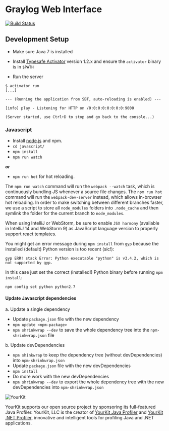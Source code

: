 # Graylog Web Interface
[![Build Status](https://travis-ci.org/Graylog2/graylog2-web-interface.png)](https://travis-ci.org/Graylog2/graylog2-web-interface)

## Development Setup

* Make sure Java 7 is installed
* Install [Typesafe Activator](https://typesafe.com/activator) version 1.2.x and ensure the `activator` binary is in `$PATH`

* Run the server

```
$ activator run
[...]

--- (Running the application from SBT, auto-reloading is enabled) ---

[info] play - Listening for HTTP on /0:0:0:0:0:0:0:0:9000

(Server started, use Ctrl+D to stop and go back to the console...)

```

### Javascript

* Install [node.js](http://nodejs.org/) and npm.
* `cd javascript/`
* `npm install`
* `npm run watch`

**_or_**
* `npm run hot` for hot reloading.

The `npm run watch` command will run the `webpack --watch` task, which is continuously bundling JS whenever a source
file changes.
The `npm run hot` command will run the `webpack-dev-server` instead, which allows in-browser hot reloading.
In order to make switching between different branches faster, we use a script to store all `node_modules` folders
into `.node_cache` and then symlink the folder for the current branch to `node_modules`.

When using IntelliJ or WebStorm, be sure to enable `JSX harmony` (available in IntelliJ 14 and WebStorm 9)
as JavaScript language version to properly support react templates.

You might get an error message during `npm install` from `gyp` because the installed (default) Python version is too recent (sic!):

```
gyp ERR! stack Error: Python executable "python" is v3.4.2, which is not supported by gyp.                                                                                                                 
```

In this case just set the correct (installed!) Python binary before running `npm install`:

```
npm config set python python2.7
```

#### Update Javascript dependencies

a. Update a single dependency

* Update `package.json` file with the new dependency
* `npm update <npm-package>`
* `npm shrinkwrap --dev` to save the whole dependency tree into the `npm-shrinkwrap.json` file

b. Update devDependencies

* `npm shinkwrap` to keep the dependency tree (without devDependencies) into `npm-shrinkwrap.json`
* Update `package.json` file with the new devDependencies
* `npm install`
* Do more work with the new devDependencies
* `npm shrinkwrap --dev` to export the whole dependency tree with the new devDependencies into `npm-shrinkwrap.json`

![YourKit](https://s3.amazonaws.com/graylog2public/images/yourkit.png)

YourKit supports our open source project by sponsoring its full-featured Java Profiler. YourKit, LLC is the creator of [YourKit Java Profiler](http://www.yourkit.com/java/profiler/index.jsp) and [YourKit .NET Profiler](http://www.yourkit.com/.net/profiler/index.jsp), innovative and intelligent tools for profiling Java and .NET applications.
